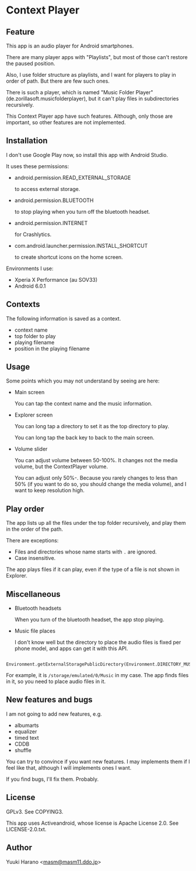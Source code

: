 # Context Player

## Feature

This app is an audio player for Android smartphones.

There are many player apps with "Playlists", but most of those can't restore
the paused position.

Also, I use folder structure as playlists, and I want for players to play
in order of path. But there are few such ones.

There is such a player, which is named "Music Folder Player" (de.zorillasoft.musicfolderplayer),
but it can't play files in subdirectories recursively.

This Context Player app have such features.
Although, only those are important, so other features are not implemented.

## Installation

I don't use Google Play now, so install this app with Android Studio.

It uses these permissions:

- android.permission.READ_EXTERNAL_STORAGE

  to access external storage.

- android.permission.BLUETOOTH

  to stop playing when you turn off the bluetooth headset.

- android.permission.INTERNET

  for Crashlytics.

- com.android.launcher.permission.INSTALL_SHORTCUT

  to create shortcut icons on the home screen.

Environments I use:

- Xperia X Performance (au SOV33)
- Android 6.0.1

## Contexts

The following information is saved as a context.

  - context name
  - top folder to play
  - playing filename
  - position in the playing filename

## Usage

Some points which you may not understand by seeing are here:

- Main screen

  You can tap the context name and the music information.

- Explorer screen

  You can long tap a directory to set it as the top directory to play.

  You can long tap the back key to back to the main screen.

- Volume slider

  You can adjust volume between 50-100%. It changes not the media volume,
  but the ContextPlayer volume.

  You can adjust only 50%-. Because you rarely changes to less than 50%
  (if you want to do so, you should change the media volume), and I want
  to keep resolution high.

## Play order

The app lists up all the files under the top folder recursively, and
play them in the order of the path.

There are exceptions:
- Files and directories whose name starts with `.` are ignored.
- Case insensitive.

The app plays files if it can play, even if the type of a file is not shown
in Explorer.

## Miscellaneous

- Bluetooth headsets

  When you turn of the bluetooth headset, the app stop playing.

- Music file places

  I don't know well but the directory to place the audio files is fixed
  per phone model, and apps can get it with this API.
```
    Environment.getExternalStoragePublicDirectory(Environment.DIRECTORY_MUSIC);
```
  For example, it is `/storage/emulated/0/Music` in my case.
  The app finds files in it, so you need to place audio files in it.

## New features and bugs

I am not going to add new features, e.g.

- albumarts
- equalizer
- timed text
- CDDB
- shuffle

You can try to convince if you want new features.
I may implements them if I feel like that,
although I will implements ones I want.

If you find bugs, I'll fix them. Probably.

## License

GPLv3. See COPYING3.

This app uses Activeandroid, whose license is Apache License 2.0.
See LICENSE-2.0.txt.

## Author

Yuuki Harano &lt;masm@masm11.ddo.jp&gt;
